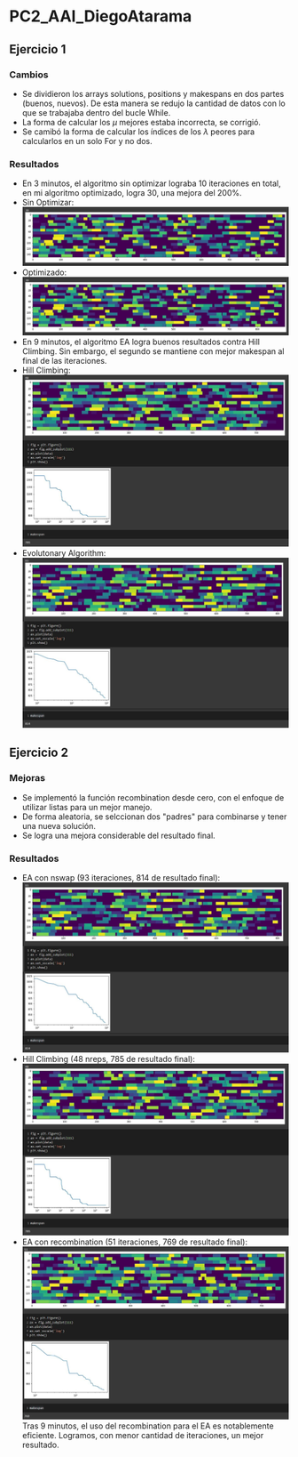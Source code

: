 # PC2_AAI_DiegoAtarama
## Ejercicio 1
### Cambios
- Se dividieron los arrays solutions, positions y makespans en dos partes (buenos, nuevos). De esta manera se redujo la cantidad de datos con lo que se trabajaba dentro del bucle While.
- La forma de calcular los $\mu$ mejores estaba incorrecta, se corrigió.
- Se camibó la forma de calcular los índices de los $\lambda$ peores para calcularlos en un solo For y no dos.
### Resultados
- En 3 minutos, el algoritmo sin optimizar lograba 10 iteraciones en total, en mi algoritmo optimizado, logra 30, una mejora del 200%.
- Sin Optimizar: \
![](PC2/iternoopt.JPG)
- Optimizado: \
![](PC2/optmizado.JPG)
- En 9 minutos, el algoritmo EA logra buenos resultados contra Hill Climbing. Sin embargo, el segundo se mantiene con mejor makespan al final de las iteraciones.
- Hill Climbing: \
![](PC2/hcres.JPG)
- Evolutonary Algorithm:
![](PC2/ear.JPG)
## Ejercicio 2
### Mejoras
- Se implementó la función recombination desde cero, con  el enfoque de utilizar listas para un mejor manejo. 
- De forma aleatoria, se selccionan dos "padres" para combinarse y tener una nueva solución.
- Se logra una mejora considerable del resultado final.
### Resultados
- EA con nswap (93 iteraciones, 814 de resultado final): \
![](PC2/ear.JPG)
- Hill Climbing (48 nreps, 785 de resultado final): \
![](PC2/hcres.JPG)
- EA con recombination (51 iteraciones, 769 de resultado final): \
![](PC2/binres.JPG) \
Tras 9 minutos, el uso del recombination para el EA es notablemente eficiente. Logramos, con menor cantidad de iteraciones, un mejor resultado.
